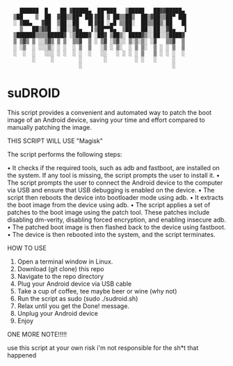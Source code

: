	    ██████  █    ██ ▓█████▄  ██▀███   ▒█████   ██▓▓█████▄   
	  ▒██    ▒  ██  ▓██▒▒██▀ ██▌▓██ ▒ ██▒▒██▒  ██▒▓██▒▒██▀ ██▌  
	  ░ ▓██▄   ▓██  ▒██░░██   █▌▓██ ░▄█ ▒▒██░  ██▒▒██▒░██   █▌  
	    ▒   ██▒▓▓█  ░██░░▓█▄   ▌▒██▀▀█▄  ▒██   ██░░██░░▓█▄   ▌  
	  ▒██████▒▒▒▒█████▓ ░▒████▓ ░██▓ ▒██▒░ ████▓▒░░██░░▒████▓   
	  ▒ ▒▓▒ ▒ ░░▒▓▒ ▒ ▒  ▒▒▓  ▒ ░ ▒▓ ░▒▓░░ ▒░▒░▒░ ░▓   ▒▒▓  ▒   
	  ░ ░▒  ░ ░░░▒░ ░ ░  ░ ▒  ▒   ░▒ ░ ▒░  ░ ▒ ▒░  ▒ ░ ░ ▒  ▒   
	  ░  ░  ░   ░░░ ░ ░  ░ ░  ░   ░░   ░ ░ ░ ░ ▒   ▒ ░ ░ ░  ░   
	        ░     ░        ░       ░         ░ ░   ░     ░      
	                       ░                             ░      

# suDROID
This script provides a convenient and automated way to patch the boot image of an Android device, saving your time and effort compared to manually patching the image.

THIS SCRIPT WILL USE "Magisk"

The script performs the following steps:

• It checks if the required tools, such as adb and fastboot, are installed on the system. If any tool is missing, the script prompts the user to install it.
• The script prompts the user to connect the Android device to the computer via USB and ensure that USB debugging is enabled on the device.
• The script then reboots the device into bootloader mode using adb.
• It extracts the boot image from the device using adb.
• The script applies a set of patches to the boot image using the patch tool. These patches include disabling dm-verity, disabling forced encryption, and enabling insecure adb.
• The patched boot image is then flashed back to the device using fastboot.
• The device is then rebooted into the system, and the script terminates.

HOW TO USE

1. Open a terminal window in Linux.
2. Download (git clone) this repo
3. Navigate to the repo directory
4. Plug your Android device via USB cable
5. Take a cup of coffee, tee maybe beer or wine (why not)
6. Run the script as sudo (sudo ./sudroid.sh)
7. Relax until you get the Done! message.
8. Unplug your Android device
9. Enjoy



ONE MORE NOTE!!!!!

use this script at your own risk
i'm not responsible for the sh*t that happened
